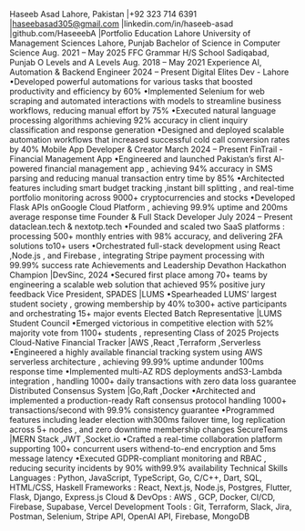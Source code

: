 Haseeb Asad
Lahore, Pakistan |+92 323 714 6391 |haseebasad305@gmail.com |linkedin.com/in/haseeb-asad |github.com/HaseeebA |Portfolio
Education
Lahore University of Management Sciences Lahore, Punjab
Bachelor of Science in Computer Science Aug. 2021 – May 2025
FFC Grammar H/S School Sadiqabad, Punjab
O Levels and A Levels Aug. 2018 – May 2021
Experience
AI, Automation & Backend Engineer 2024 – Present
Digital Elites Dev - Lahore
•Developed powerful automations for various tasks that boosted productivity and efficiency by 60%
•Implemented Selenium for web scraping and automated interactions with models to streamline business workflows, reducing
manual effort by 75%
•Executed natural language processing algorithms achieving 92% accuracy in client inquiry classification and response
generation
•Designed and deployed scalable automation workflows that increased successful cold call conversion rates by 40%
Mobile App Developer & Creator March 2024 – Present
FinTrail - Financial Management App
•Engineered and launched Pakistan’s first AI-powered financial management app , achieving 94% accuracy in SMS
parsing and reducing manual transaction entry time by 85%
•Architected features including smart budget tracking ,instant bill splitting , and real-time portfolio monitoring
across 9000+ cryptocurrencies and stocks
•Developed Flask APIs onGoogle Cloud Platform , achieving 99.9% uptime and 200ms average response time
Founder & Full Stack Developer July 2024 – Present
dataclean.tech & nextotp.tech
•Founded and scaled two SaaS platforms : processing 500+ monthly entries with 98% accuracy, and delivering 2FA
solutions to10+ users
•Orchestrated full-stack development using React ,Node.js , and Firebase , integrating Stripe payment processing with
99.99% success rate
Achievements and Leadership
Devathon Hackathon Champion |DevSinc, 2024
•Secured first place among 70+ teams by engineering a scalable web solution that achieved 95% positive jury feedback
Vice President, SPADES |LUMS
•Spearheaded LUMS’ largest student society , growing membership by 40% to300+ active participants and orchestrating
15+ major events
Elected Batch Representative |LUMS Student Council
•Emerged victorious in competitive election with 52% majority vote from 1100+ students , representing Class of 2025
Projects
Cloud-Native Financial Tracker |AWS ,React ,Terraform ,Serverless
•Engineered a highly available financial tracking system using AWS serverless architecture , achieving 99.99% uptime
andunder 100ms response time
•Implemented multi-AZ RDS deployments andS3-Lambda integration , handling 1000+ daily transactions with zero
data loss guarantee
Distributed Consensus System |Go,Raft ,Docker
•Architected and implemented a production-ready Raft consensus protocol handling 1000+ transactions/second with
99.9% consistency guarantee
•Programmed features including leader election with300ms failover time, log replication across 5+ nodes , and zero
downtime membership changes
SecureTeams |MERN Stack ,JWT ,Socket.io
•Crafted a real-time collaboration platform supporting 100+ concurrent users withend-to-end encryption and
5ms message latency
•Executed GDPR-compliant monitoring and RBAC , reducing security incidents by 90% with99.9% availability
Technical Skills
Languages : Python, JavaScript, TypeScript, Go, C/C++, Dart, SQL, HTML/CSS, Haskell
Frameworks : React, Next.js, Node.js, Postgres, Flutter, Flask, Django, Express.js
Cloud & DevOps : AWS , GCP, Docker, CI/CD, Firebase, Supabase, Vercel
Development Tools : Git, Terraform, Slack, Jira, Postman, Selenium, Stripe API, OpenAI API, Firebase, MongoDB